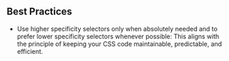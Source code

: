 ## Best Practices
- Use higher specificity selectors only when absolutely needed and to prefer lower specificity selectors whenever possible: This aligns with the principle of keeping your CSS code maintainable, predictable, and efficient.